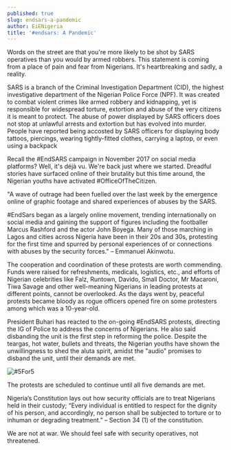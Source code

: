 ```yaml
---
published: true
slug: endsars-a-pandemic
author: EiENigeria
title: '#endsars: A Pandemic'
---
```

Words on the street are that you're more likely to be shot by SARS operatives than you would by armed robbers. This statement is coming from a place of pain and fear from Nigerians. It's heartbreaking and sadly, a reality.

SARS is a branch of the Criminal Investigation Department (CID), the highest investigative department of the Nigerian Police Force (NPF). It was created to combat violent crimes like armed robbery and kidnapping, yet is responsible for widespread torture, extortion and abuse of the very citizens it is meant to protect. The abuse of power displayed by SARS officers does not stop at unlawful arrests and extortion but has evolved into murder. People have reported being accosted by SARS officers for displaying body tattoos, piercings, wearing tightly-fitted clothes, carrying a laptop, or even using a backpack

Recall the #EndSARS campaign in November 2017 on social media platforms? Well, it's déjà vu. We're back just where we started. Dreadful stories have surfaced online of their brutality but this time around, the Nigerian youths have activated #OfficeOfTheCitizen.

"A wave of outrage had been fuelled over the last week by the emergence online of graphic footage and shared experiences of abuses by the SARS.

#EndSars began as a largely online movement, trending internationally on social media and gaining the support of figures including the footballer Marcus Rashford and the actor John Boyega. Many of those marching in Lagos and cities across Nigeria have been in their 20s and 30s, protesting for the first time and spurred by personal experiences of or connections with abuses by the security forces." – Emmanuel Akinwotu.

The cooperation and coordination of these protests are worth commending. Funds were raised for refreshments, medicals, logistics, etc., and efforts of Nigerian celebrities like Falz, Runtown, Davido, Small Doctor, Mr Macaroni, Tiwa Savage and other well-meaning Nigerians in leading protests at different points, cannot be overlooked. As the days went by, peaceful protests became bloody as rogue officers opened fire on some protesters among which was a 10-year-old.

President Buhari has reacted to the on-going #EndSARS protests, directing the IG of Police to address the concerns of Nigerians. He also said disbanding the unit is the first step in reforming the police. 
Despite the teargas, hot water, bullets and threats, the Nigerian youths have shown the unwillingness to shed the aluta spirit, amidst the "audio" promises to disband the unit, until their demands are met.

![#5For5]({{site.baseurl}}/media/prose-images/#5for5.jpg)

The protests are scheduled to continue until all five demands are met.

Nigeria’s Constitution lays out how security officials are to treat Nigerians held in their custody; “Every individual is entitled to respect for the dignity of his person, and accordingly, no person shall be subjected to torture or to inhuman or degrading treatment.” – Section 34 (1) of the constitution.

We are not at war. We should feel safe with security operatives, not threatened.
